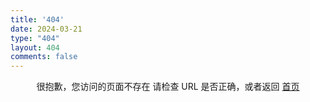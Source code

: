 ```yaml
---
title: '404'
date: 2024-03-21
type: "404"
layout: 404
comments: false
---
```


<center>
    很抱歉，您访问的页面不存在
    请检查 URL 是否正确，或者返回 <a href="/">首页</a>
</center> 